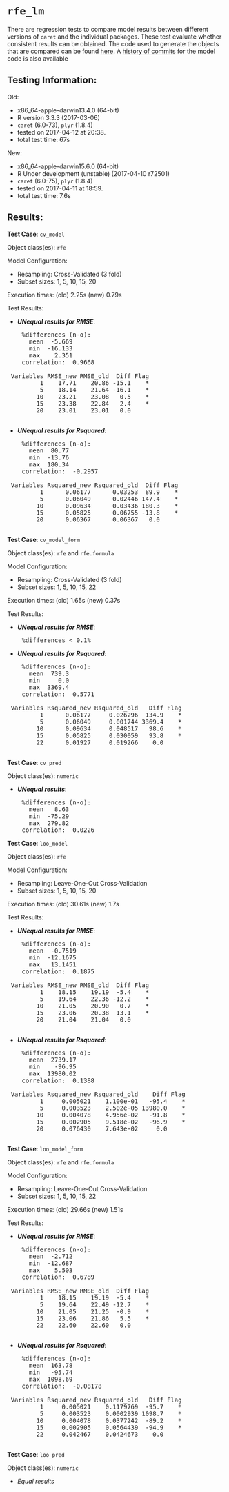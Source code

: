`rfe_lm`
===== 

There are regression tests to compare model results between different versions of `caret` and the individual packages. These test evaluate whether consistent results can be obtained. The code used to generate the objects that are compared can be found [here](https://github.com/topepo/caret/blob/master/RegressionTests/Code/rfe_lm.R).
A [history of commits](https://github.com/topepo/caret/commits/master/models/files/rfe_lm.R) for the model code is also available

Testing Information:
---------

Old:

 * x86_64-apple-darwin13.4.0 (64-bit)
 * R version 3.3.3 (2017-03-06)
 * `caret` (6.0-73), `plyr` (1.8.4)
 * tested on 2017-04-12 at 20:38. 
 * total test time: 67s


New:

 * x86_64-apple-darwin15.6.0 (64-bit)
 * R Under development (unstable) (2017-04-10 r72501)
 * `caret` (6.0-75), `plyr` (1.8.4)
 * tested on 2017-04-11 at 18:59. 
 * total test time: 7.6s


Results:
---------

**Test Case**: `cv_model`

Object class(es): `rfe`

Model Configuration:

 * Resampling: Cross-Validated (3 fold)
 * Subset sizes: 1, 5, 10, 15, 20


Execution times: (old) 2.25s (new) 0.79s

Test Results:

 * ***UNequal results for RMSE***:
<pre>
    %differences (n-o):                  
      mean  -5.669
      min  -16.133
      max    2.351
    correlation:  0.9668 

 Variables RMSE_new RMSE_old  Diff Flag
         1    17.71    20.86 -15.1    *
         5    18.14    21.64 -16.1    *
        10    23.21    23.08   0.5    *
        15    23.38    22.84   2.4    *
        20    23.01    23.01   0.0     

</pre>

 * ***UNequal results for Rsquared***:
<pre>
    %differences (n-o):                 
      mean  80.77
      min  -13.76
      max  180.34
    correlation:  -0.2957 

 Variables Rsquared_new Rsquared_old  Diff Flag
         1      0.06177      0.03253  89.9    *
         5      0.06049      0.02446 147.4    *
        10      0.09634      0.03436 180.3    *
        15      0.05825      0.06755 -13.8    *
        20      0.06367      0.06367   0.0     

</pre>


**Test Case**: `cv_model_form`

Object class(es): `rfe` and `rfe.formula`

Model Configuration:

 * Resampling: Cross-Validated (3 fold)
 * Subset sizes: 1, 5, 10, 15, 22


Execution times: (old) 1.65s (new) 0.37s

Test Results:

 * ***UNequal results for RMSE***:
<pre>
    %differences < 0.1%
</pre>

 * ***UNequal results for Rsquared***:
<pre>
    %differences (n-o):                 
      mean  739.3
      min     0.0
      max  3369.4
    correlation:  0.5771 

 Variables Rsquared_new Rsquared_old   Diff Flag
         1      0.06177     0.026296  134.9    *
         5      0.06049     0.001744 3369.4    *
        10      0.09634     0.048517   98.6    *
        15      0.05825     0.030059   93.8    *
        22      0.01927     0.019266    0.0     

</pre>


**Test Case**: `cv_pred`

Object class(es): `numeric`

 * ***UNequal results***:
<pre>
    %differences (n-o):                 
      mean   8.63
      min  -75.29
      max  279.82
    correlation:  0.0226 
</pre>

**Test Case**: `loo_model`

Object class(es): `rfe`

Model Configuration:

 * Resampling: Leave-One-Out Cross-Validation
 * Subset sizes: 1, 5, 10, 15, 20


Execution times: (old) 30.61s (new) 1.7s

Test Results:

 * ***UNequal results for RMSE***:
<pre>
    %differences (n-o):                   
      mean  -0.7519
      min  -12.1675
      max   13.1451
    correlation:  0.1875 

 Variables RMSE_new RMSE_old  Diff Flag
         1    18.15    19.19  -5.4    *
         5    19.64    22.36 -12.2    *
        10    21.05    20.90   0.7    *
        15    23.06    20.38  13.1    *
        20    21.04    21.04   0.0     

</pre>

 * ***UNequal results for Rsquared***:
<pre>
    %differences (n-o):                   
      mean  2739.17
      min    -96.95
      max  13980.02
    correlation:  0.1388 

 Variables Rsquared_new Rsquared_old    Diff Flag
         1     0.005021    1.100e-01   -95.4    *
         5     0.003523    2.502e-05 13980.0    *
        10     0.004078    4.956e-02   -91.8    *
        15     0.002905    9.518e-02   -96.9    *
        20     0.076430    7.643e-02     0.0     

</pre>


**Test Case**: `loo_model_form`

Object class(es): `rfe` and `rfe.formula`

Model Configuration:

 * Resampling: Leave-One-Out Cross-Validation
 * Subset sizes: 1, 5, 10, 15, 22


Execution times: (old) 29.66s (new) 1.51s

Test Results:

 * ***UNequal results for RMSE***:
<pre>
    %differences (n-o):                  
      mean  -2.712
      min  -12.687
      max    5.503
    correlation:  0.6789 

 Variables RMSE_new RMSE_old  Diff Flag
         1    18.15    19.19  -5.4    *
         5    19.64    22.49 -12.7    *
        10    21.05    21.25  -0.9    *
        15    23.06    21.86   5.5    *
        22    22.60    22.60   0.0     

</pre>

 * ***UNequal results for Rsquared***:
<pre>
    %differences (n-o):                  
      mean  163.78
      min   -95.74
      max  1098.69
    correlation:  -0.08178 

 Variables Rsquared_new Rsquared_old   Diff Flag
         1     0.005021    0.1179769  -95.7    *
         5     0.003523    0.0002939 1098.7    *
        10     0.004078    0.0377242  -89.2    *
        15     0.002905    0.0564439  -94.9    *
        22     0.042467    0.0424673    0.0     

</pre>


**Test Case**: `loo_pred`

Object class(es): `numeric`

 * _Equal results_

